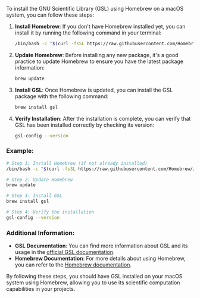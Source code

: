 To install the GNU Scientific Library (GSL) using Homebrew on a macOS system, you can follow these steps:

1. **Install Homebrew**: If you don't have Homebrew installed yet, you can install it by running the following command in your terminal:

    ```sh
    /bin/bash -c "$(curl -fsSL https://raw.githubusercontent.com/Homebrew/install/HEAD/install.sh)"
    ```

2. **Update Homebrew**: Before installing any new package, it's a good practice to update Homebrew to ensure you have the latest package information:

    ```sh
    brew update
    ```

3. **Install GSL**: Once Homebrew is updated, you can install the GSL package with the following command:

    ```sh
    brew install gsl
    ```

4. **Verify Installation**: After the installation is complete, you can verify that GSL has been installed correctly by checking its version:

    ```sh
    gsl-config --version
    ```

### Example:

```sh
# Step 1: Install Homebrew (if not already installed)
/bin/bash -c "$(curl -fsSL https://raw.githubusercontent.com/Homebrew/install/HEAD/install.sh)"

# Step 2: Update Homebrew
brew update

# Step 3: Install GSL
brew install gsl

# Step 4: Verify the installation
gsl-config --version
```

### Additional Information:

- **GSL Documentation**: You can find more information about GSL and its usage in the [official GSL documentation](https://www.gnu.org/software/gsl/doc/).
- **Homebrew Documentation**: For more details about using Homebrew, you can refer to the [Homebrew documentation](https://docs.brew.sh/).

By following these steps, you should have GSL installed on your macOS system using Homebrew, allowing you to use its scientific computation capabilities in your projects.
